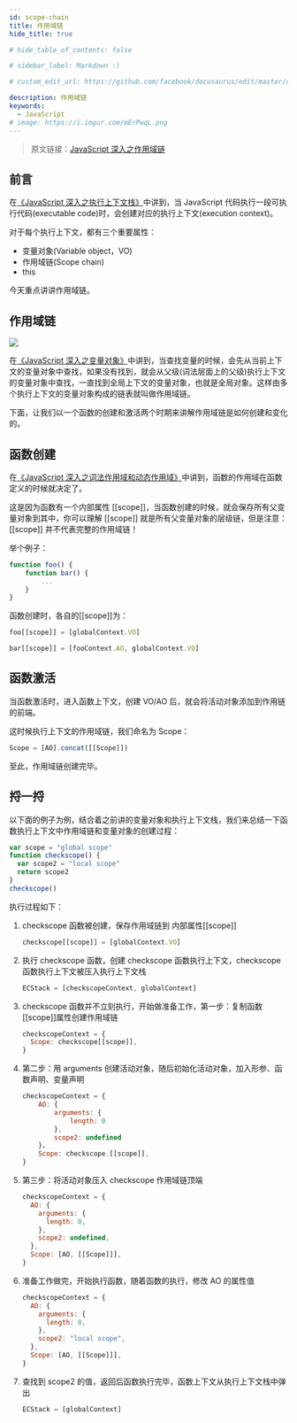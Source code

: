 ```yaml
---
id: scope-chain
title: 作用域链
hide_title: true

# hide_table_of_contents: false

# sidebar_label: Markdown :)

# custom_edit_url: https://github.com/facebook/docusaurus/edit/master/docs/api-doc-markdown.md

description: 作用域链
keywords:
  - JavaScript
# image: https://i.imgur.com/mErPwqL.png
---
```


> 原文链接：[JavaScript 深入之作用域链](https://github.com/mqyqingfeng/Blog/issues/6)

## 前言

在[《JavaScript 深入之执行上下文栈》](https://github.com/mqyqingfeng/Blog/issues/4)中讲到，当 JavaScript 代码执行一段可执行代码(executable code)时，会创建对应的执行上下文(execution context)。

对于每个执行上下文，都有三个重要属性：

- 变量对象(Variable object，VO)
- 作用域链(Scope chain)
- this

今天重点讲讲作用域链。

## 作用域链

![](https://cansiny.oss-cn-shanghai.aliyuncs.com/images/1618244094646-%E4%BD%9C%E7%94%A8%E5%9F%9F%E9%93%BE.png)

在[《JavaScript 深入之变量对象》](https://github.com/mqyqingfeng/Blog/issues/5)中讲到，当查找变量的时候，会先从当前上下文的变量对象中查找，如果没有找到，就会从父级(词法层面上的父级)执行上下文的变量对象中查找，一直找到全局上下文的变量对象，也就是全局对象。这样由多个执行上下文的变量对象构成的链表就叫做作用域链。

下面，让我们以一个函数的创建和激活两个时期来讲解作用域链是如何创建和变化的。

## 函数创建

在[《JavaScript 深入之词法作用域和动态作用域》](https://github.com/mqyqingfeng/Blog/issues/3)中讲到，函数的作用域在函数定义的时候就决定了。

这是因为函数有一个内部属性 [[scope]]，当函数创建的时候，就会保存所有父变量对象到其中，你可以理解 [[scope]] 就是所有父变量对象的层级链，但是注意：[[scope]] 并不代表完整的作用域链！

举个例子：

```js
function foo() {
    function bar() {
        ...
    }
}
```

函数创建时，各自的[[scope]]为：

```js
foo[[scope]] = [globalContext.VO]

bar[[scope]] = [fooContext.AO, globalContext.VO]
```

## 函数激活

当函数激活时，进入函数上下文，创建 VO/AO 后，就会将活动对象添加到作用链的前端。

这时候执行上下文的作用域链，我们命名为 Scope：

```js
Scope = [AO].concat([[Scope]])
```

至此，作用域链创建完毕。

## 捋一捋

以下面的例子为例，结合着之前讲的变量对象和执行上下文栈，我们来总结一下函数执行上下文中作用域链和变量对象的创建过程：

```js
var scope = "global scope"
function checkscope() {
  var scope2 = "local scope"
  return scope2
}
checkscope()
```

执行过程如下：

1. checkscope 函数被创建，保存作用域链到 内部属性[[scope]]

   ```js
   checkscope[[scope]] = [globalContext.VO]
   ```

2. 执行 checkscope 函数，创建 checkscope 函数执行上下文，checkscope 函数执行上下文被压入执行上下文栈

   ```js
   ECStack = [checkscopeContext, globalContext]
   ```

3. checkscope 函数并不立刻执行，开始做准备工作，第一步：复制函数[[scope]]属性创建作用域链

   ```js
   checkscopeContext = {
     Scope: checkscope[[scope]],
   }
   ```

4. 第二步：用 arguments 创建活动对象，随后初始化活动对象，加入形参、函数声明、变量声明

   ```js
   checkscopeContext = {
       AO: {
           arguments: {
               length: 0
           },
           scope2: undefined
       }，
       Scope: checkscope.[[scope]],
   }
   ```

5. 第三步：将活动对象压入 checkscope 作用域链顶端

   ```js
   checkscopeContext = {
     AO: {
       arguments: {
         length: 0,
       },
       scope2: undefined,
     },
     Scope: [AO, [[Scope]]],
   }
   ```

6. 准备工作做完，开始执行函数，随着函数的执行，修改 AO 的属性值

   ```js
   checkscopeContext = {
     AO: {
       arguments: {
         length: 0,
       },
       scope2: "local scope",
     },
     Scope: [AO, [[Scope]]],
   }
   ```

7. 查找到 scope2 的值，返回后函数执行完毕，函数上下文从执行上下文栈中弹出

   ```js
   ECStack = [globalContext]
   ```
